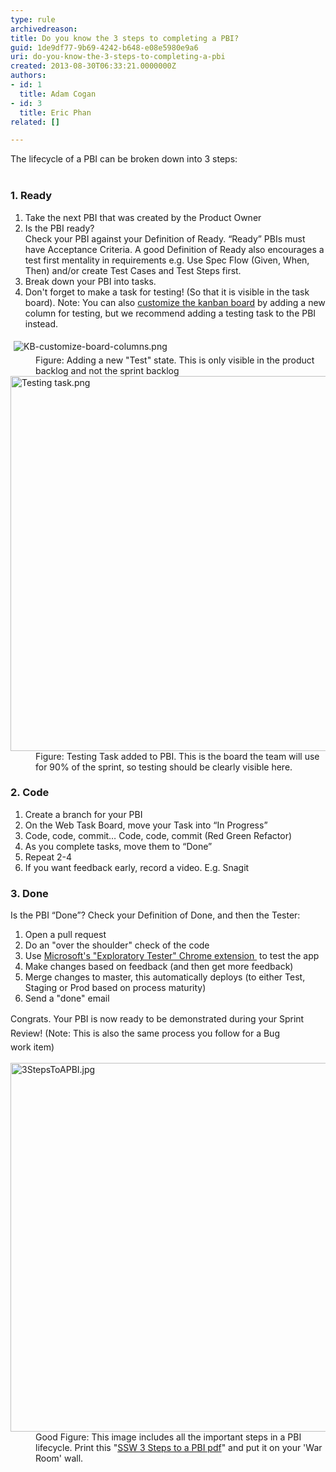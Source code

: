 ```yaml
---
type: rule
archivedreason: 
title: Do you know the 3 steps to completing a PBI?
guid: 1de9df77-9b69-4242-b648-e08e5980e9a6
uri: do-you-know-the-3-steps-to-completing-a-pbi
created: 2013-08-30T06:33:21.0000000Z
authors:
- id: 1
  title: Adam Cogan
- id: 3
  title: Eric Phan
related: []

---
```



​​​The lifecycle of a PBI can be broken down into 3 steps&#58;
<br><excerpt class='endintro'></excerpt><br>
<h3>1. Ready</h3><ol><li>Take the next PBI that was created by the Product Owner</li><li>Is the PBI ready?<br>Check your PBI against your Definition of Ready. “Ready” PBIs must have Acceptance Criteria. A good Definition of Ready also encourages a test first mentality in requirements e.g. Use Spec Flow (Given, When, Then) and/or create Test Cases and Test Steps first.</li><li>Break down your PBI into tasks.</li><li>Don't forget to make a task for testing! (So that it is visible in the task board). Note&#58; You can also <a href="https&#58;//www.visualstudio.com/en-us/get-started/work/work-from-the-kanban-board-vs" target="_blank">customize the kanban board​</a> by adding a new column for testing, but we recommend adding a testing task to the PBI instead.</li></ol><dl class="image"><dt> <img src="/SiteAssets/do-you-know-the-3-steps-to-a-pbi/KB-customize-board-columns.png" alt="KB-customize-board-columns.png" style="margin&#58;5px;" />​</dt><dd class="ssw15-rteElement-FigureBad">​​​Figure&#58; Adding a new &quot;Test&quot; state. This is only visible in the product backlog and not the sprint backlog<br></dd><dt></dt><dt><img src="/PublishingImages/Testing%20task.png" alt="Testing task.png" style="width&#58;600px;" /> </dt><dd class="ssw15-rteElement-FigureGood">F​igure&#58; Testing Task added to PBI. This is the board the team will use for 90% of the sprint, so testing should be clearly visible here.​</dd></dl><h3>2. Code</h3><ol><li>Create a branch for your PBI</li><li>On the Web Task Board, move your Task into “In Progress”</li><li>Code, code, commit… Code, code, commit (Red Green Refactor)</li><li>As you complete tasks, move them to “Done”</li><li>Repeat 2-4</li><li>If you want feedback early, record a video. E.g. Snagit<br></li></ol><h3>3. Done</h3><p>Is the PBI “Done”? Check your Definition of Done, and then the Tester&#58;</p><ol><li>Open a pull request</li><li>Do an &quot;over the shoulder&quot; check of the code</li><li>Use&#160;<a href="/_layouts/15/FIXUPREDIRECT.ASPX?WebId=3dfc0e07-e23a-4cbb-aac2-e778b71166a2&amp;TermSetId=07da3ddf-0924-4cd2-a6d4-a4809ae20160&amp;TermId=14be0d02-79ad-4286-8b78-4f28b0ed4eea">Microsoft's &quot;Exploratory Tester&quot; Chrome extension </a>&#160;to test the app&#160;</li><li>Make changes based on feedback (and then get more feedback)</li><li>Merge changes to master, this automatically deploys (to either Test, Staging or Prod based on process maturity)</li><li>Send a &quot;done&quot; email</li>

</ol>​<span style="line-height&#58;1.6;">Congrats. Your PBI is now ready to be demonstrated during your Sprint Review! (Note&#58; This is also the same process you follow for a Bug work&#160;item)</span><dl class="goodImage"><dt> <a href="/PublishingImages/livecycle.jpg"></a> <img src="/PublishingImages/3StepsToAPBI.jpg" alt="3StepsToAPBI.jpg" style="width&#58;590px;" /> </dt><dd>Good Figure&#58; This image includes all the important steps in a PBI lifecycle. Print this &quot;<a href="/Documents/3StepsToAPBI.pdf">SSW 3 Steps to a PBI pdf</a>&quot; and put it on your 'War Room' wall.</dd></dl>


